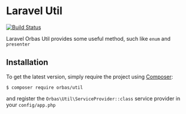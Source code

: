 # Laravel Util

[![Build Status](https://travis-ci.org/orbasteam/util.svg?branch=master)](https://travis-ci.org/orbasteam/util)

Laravel Orbas Util provides some useful method, such like `enum` and `presenter`

## Installation

To get the latest version, simply require the project using [Composer](https://getcomposer.org):

`$ composer require orbas/util`

and register the `Orbas\Util\ServiceProvider::class` service provider in your `config/app.php`  